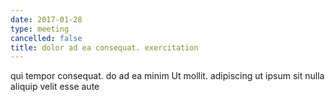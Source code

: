 ```yaml
---
date: 2017-01-28
type: meeting
cancelled: false
title: dolor ad ea consequat. exercitation
---
```

qui tempor consequat. do ad ea minim Ut mollit. adipiscing ut ipsum sit nulla aliquip velit esse aute
